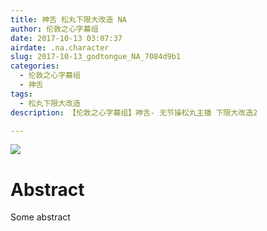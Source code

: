 ```yaml
---
title: 神舌 松丸下限大改造 NA
author: 伦敦之心字幕组
date: 2017-10-13 03:07:37
airdate: .na.character
slug: 2017-10-13_godtongue_NA_7084d9b1
categories:
  - 伦敦之心字幕组
  - 神舌
tags:
  - 松丸下限大改造
description: 【伦敦之心字幕组】神舌- 无节操松丸主播 下限大改造2

---
```

![](/img/gakki.jpg)
# Abstract
Some abstract
